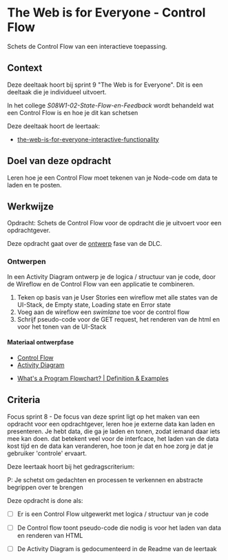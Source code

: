 
# The Web is for Everyone - Control Flow

Schets de Control Flow van een interactieve toepassing. 

## Context

Deze deeltaak hoort bij sprint 9 "The Web is for Everyone". Dit is een deeltaak die je individueel uitvoert.

In het college _S08W1-02-State-Flow-en-Feedback_ wordt behandeld wat een Control Flow is en hoe je dit kan schetsen

Deze deeltaak hoort de leertaak:
- [
the-web-is-for-everyone-interactive-functionality](https://github.com/fdnd-task/the-web-is-for-everyone-interactive-functionality) 



## Doel van deze opdracht

Leren hoe je een Control Flow moet tekenen van je Node-code om data te laden en te posten.



## Werkwijze

Opdracht: Schets de Control Flow voor de opdracht die je uitvoert voor een opdrachtgever.



Deze opdracht gaat over de [ontwerp](#ontwerpen) fase van de DLC.


### Ontwerpen

In een Activity Diagram ontwerp je de logica / structuur van je code, door de Wireflow en de Control Flow van een applicatie te combineren.

1. Teken op basis van je User Stories een wireflow met alle states van de UI-Stack, de Empty state, Loading state en Error state
2. Voeg aan de wireflow een _swimlane_ toe voor de control flow
3. Schrijf pseudo-code voor de GET request, het renderen van de html en voor het tonen van de UI-Stack



#### Materiaal ontwerpfase

- [Control Flow](https://en.wikipedia.org/wiki/Control_flow)
- [Activity Diagram](http://agilemodeling.com/style/activityDiagram.htm)
<!-- - [What are Wireflows?](https://app.uxcel.com/courses/designing-wireframes/what-are-wireflows-804) -->
- [What's a Program Flowchart? | Definition & Examples](https://www.edrawsoft.com/flowchart/program-flowchart-definition.html)




## Criteria

Focus sprint 8 - De focus van deze sprint ligt op het maken van een opdracht voor een opdrachtgever, leren hoe je externe data kan laden en presenteren. Je hebt data, die ga je laden en tonen, zodat iemand daar iets mee kan doen.
dat betekent veel voor de interfcace, het laden van de data kost tijd en de data kan veranderen, hoe toon je dat en hoe zorg je dat je gebruiker 'controle' ervaart.

Deze leertaak hoort bij het gedragscriterium:

P: Je schetst om gedachten en processen te verkennen en abstracte begrippen over te brengen

Deze opdracht is done als:

<!-- - [ ] Er is een Wireflow getekend waarin de verschillende states van de UI-Stack zijn uitgewerkt -->
- [ ] Er is een Control Flow uitgewerkt met logica / structuur van je code
- [ ] De Control flow toont pseudo-code die nodig is voor het laden van data en renderen van HTML
- [ ] De Activity Diagram is gedocumenteerd in de Readme van de leertaak



